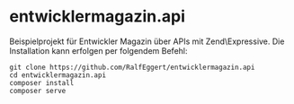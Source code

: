 # entwicklermagazin.api

Beispielprojekt für Entwickler Magazin über APIs mit Zend\Expressive. Die Installation kann 
erfolgen per folgendem Befehl:

```
git clone https://github.com/RalfEggert/entwicklermagazin.api
cd entwicklermagazin.api
composer install
composer serve
```

